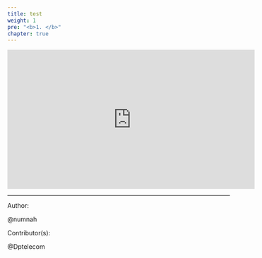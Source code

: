 ```yaml
---
title: test
weight: 1
pre: "<b>1. </b>"
chapter: true
---
```


<iframe width="560" height="315" src=" https://loved-eel.cdn.pirl.live/ipfs/QmV213NqtS3BZniPsye9zTzGiYAkGVWUUh27boSxT4NPKy" frameborder="0" allow="accelerometer; autoplay; encrypted-media; gyroscope; picture-in-picture" allowfullscreen></iframe>





---
Author:


@numnah


Contributor(s):


@Dptelecom



